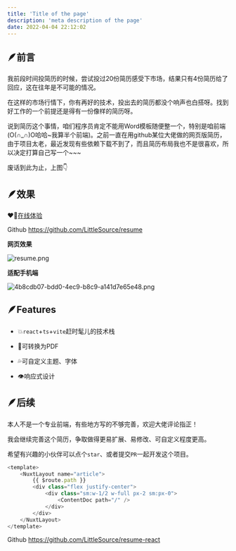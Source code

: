 ```yaml
---
title: 'Title of the page'
description: 'meta description of the page'
date: 2022-04-04 22:12:02
---
```

## 🪶前言

我前段时间投简历的时候，尝试投过20份简历感受下市场，结果只有4份简历给了回应，这在往年是不可能的情况。

在这样的市场行情下，你有再好的技术，投出去的简历都没个响声也白搭呀。找到好工作的一个前提还是得有一份像样的简历呀。

说到简历这个事情，咱们程序员肯定不能用Word模板随便整一个，特别是咱前端(O(∩_∩)O哈哈~我算半个前端)。之前一直在用github某位大佬做的网页版简历，由于项目太老，最近发现有些依赖下载不到了，而且简历布局我也不是很喜欢，所以决定打算自己写一个~~~

废话到此为止，上图👇
## 🪶效果
❤️‍🔥[在线体验](https://resume.52ym.vip/)

Github https://github.com/LittleSource/resume

**网页效果**

![resume.png](https://p3-juejin.byteimg.com/tos-cn-i-k3u1fbpfcp/6e5af60d63f3453dab724d9c47b799af~tplv-k3u1fbpfcp-watermark.image?)

**适配手机端**


![4b8cdb07-bdd0-4ec9-b8c9-a141d7e65e48.png](https://p6-juejin.byteimg.com/tos-cn-i-k3u1fbpfcp/64cd22a52a184ae5a4587972fe4ee58d~tplv-k3u1fbpfcp-watermark.image?)
## 🪶Features

- 💥`react`+`ts`+`vite`赶时髦儿的技术栈

- 💪可转换为PDF

- 💦可自定义主题、字体

- 👁️响应式设计

## 🪶后续

本人不是一个专业前端，有些地方写的不够完善，欢迎大佬评论指正！

我会继续完善这个简历，争取做得更易扩展、易修改、可自定义程度更高。

希望有兴趣的小伙伴可以点个`star`、或者提交`PR`一起开发这个项目。

```js
<template>
	<NuxtLayout name="article">
		{{ $route.path }}
		<div class="flex justify-center">
			<div class="sm:w-1/2 w-full px-2 sm:px-0">
				<ContentDoc path="/" />
			</div>
		</div>
	</NuxtLayout>
</template>
```

Github https://github.com/LittleSource/resume-react